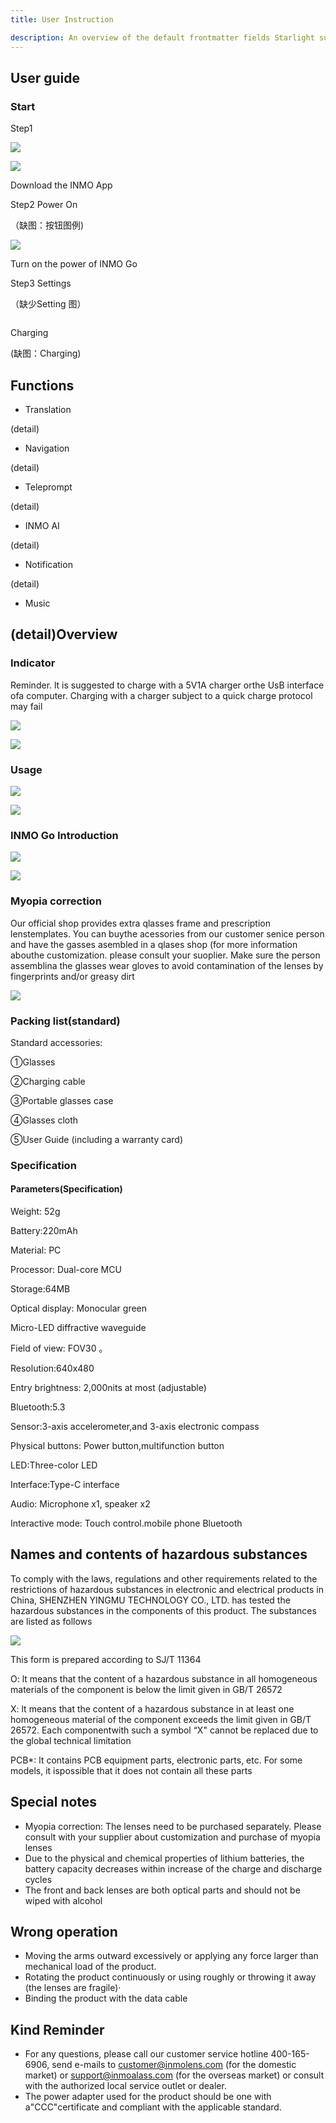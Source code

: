 ```yaml
---
title: User Instruction

description: An overview of the default frontmatter fields Starlight supports.
---
```

## User guide

### Start

Step1

![](public/icons/google-download.svg)

![](/public/icons/apple-download.svg)

Download the  INMO App

Step2 Power On

（缺图：按钮图例)

![](/public/images/go/go-user-instruction-1.png)

Turn on the power of INMO Go

Step3 Settings

（缺少Setting 图）

![]()

Charging

(缺图：Charging)

## Functions

* Translation

(detail)

* Navigation

(detail)

* Teleprompt

(detail)

* INMO AI

(detail)

* Notification

(detail)

* Music

## (detail)Overview

### Indicator

Reminder. lt is suggested to charge with a 5V1A charger orthe UsB interface ofa computer. Charging with a charger subject to a quick charge protocol may fail

![](/public/images/go/go-user-instruction-2.png)

![](/public/images/go/go-user-instruction-3.png)

### Usage

![](/public/mages/go/go-user-instruction-usage-1.png)

![](/public/images/go/go-user-instruction-usage-2.png)

### INMO Go Introduction

![](/public/images/go/go-user-instruction-introduction-1.png)

![](/public/images/go/go-user-instruction-introduction-2.png)

### Myopia correction

Our official shop provides extra qlasses frame and prescription lenstemplates. You can buythe acessories from our customer senice person and have the gasses asembled in a qlases shop (for more information abouthe customization. please consult your suoplier. Make sure the person assemblina the glasses wear gloves to avoid contamination of the lenses by fingerprints and/or greasy dirt

![](/public/images/go/go-user-instruction-myopia.png)

### Packing list(standard)&#x20;

Standard    accessories:

①Glasses  &#x20;

②Charging cable    &#x20;

③Portable glasses case   &#x20;

④Glasses cloth   &#x20;

⑤User Guide (including a warranty card)

### Specification

#### Parameters(Specification)

Weight: 52g

Battery:220mAh

Material: PC

Processor: Dual-core MCU

Storage:64MB

Optical display: Monocular green

Micro-LED diffractive waveguide

Field of view: FOV30 。

Resolution:640x480

Entry brightness: 2,000nits at most (adjustable)

Bluetooth:5.3

Sensor:3-axis accelerometer,and 3-axis electronic compass

Physical buttons: Power button,multifunction button

LED:Three-color LED

Interface:Type-C interface

Audio: Microphone x1, speaker x2

Interactive mode: Touch control.mobile phone Bluetooth

## Names and contents of hazardous substances

To comply with the laws, regulations and other requirements related to the restrictions of hazardous substances in electronic and electrical products in China, SHENZHEN YINGMU TECHNOLOGY CO., LTD. has tested the hazardous substances in the components of this product. The substances are listed as follows

![](/public/images/go/go-user-instruction-hazardous.png)

This form is prepared according to SJ/T 11364

O: lt means that the content of a hazardous substance in all homogeneous materials of the component is below the limit given in GB/T 26572

X: lt means that the content of a hazardous substance in at least one homogeneous material of the component exceeds the limit given in GB/T 26572. Each componentwith such a symbol “X" cannot be replaced due to the global technical limitation

PCB\*: lt contains PCB equipment parts, electronic parts, etc. For some models, it ispossible that it does not contain all these parts

## Special notes

* Myopia correction: The lenses need to be purchased separately. Please consult with your supplier about customization and purchase of myopia lenses
* Due to the physical and chemical properties of lithium batteries, the battery capacity decreases within increase of the charge and discharge cycles
* The front and back lenses are both optical parts and should not be wiped with alcohol

## Wrong operation

* Moving the arms outward excessively or applying any force larger than mechanical load of the product.&#x20;
* Rotating the product continuously or using roughly or throwing it away (the lenses are fragile)·
* Binding the product with the data cable

## Kind Reminder

* For any questions, please call our customer service hotline 400-165-6906, send e-mails to customer@inmolens.com (for the domestic market) or support@inmoalass.com (for the overseas market) or consult with the authorized local service outlet or dealer.
* The power adapter used for the product should be one with a"CCC"certificate and compliant with the applicable standard.
